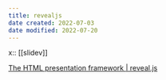 ```yaml
---
title: revealjs
date created: 2022-07-03
date modified: 2022-07-20
---
```


x:: [[slidev]]

[The HTML presentation framework | reveal.js](https://revealjs.com/?demo)
